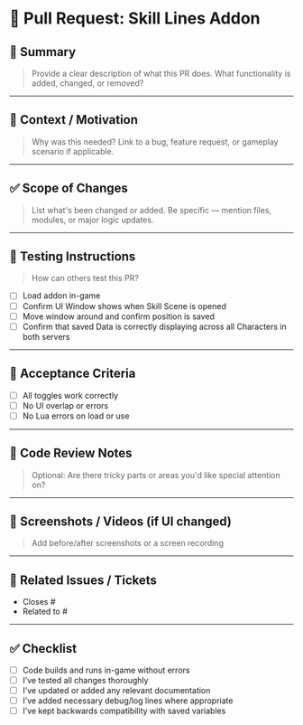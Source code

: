 # 🚀 Pull Request: Skill Lines Addon

## 📌 Summary

> Provide a clear description of what this PR does.
> What functionality is added, changed, or removed?

---

## 🧠 Context / Motivation

> Why was this needed? Link to a bug, feature request, or gameplay scenario if applicable.

---

## ✅ Scope of Changes

> List what's been changed or added. Be specific — mention files, modules, or major logic updates.


---

## 🧪 Testing Instructions

> How can others test this PR?

- [ ] Load addon in-game
- [ ] Confirm UI Window shows when Skill Scene is opened
- [ ] Move window around and confirm position is saved
- [ ] Confirm that saved Data is correctly displaying across all Characters in both servers

---

## 🎯 Acceptance Criteria

- [ ] All toggles work correctly
- [ ] No UI overlap or errors
- [ ] No Lua errors on load or use

---

## 🧹 Code Review Notes

> Optional: Are there tricky parts or areas you'd like special attention on?

---

## 📸 Screenshots / Videos (if UI changed)

> Add before/after screenshots or a screen recording

---

## 📎 Related Issues / Tickets

- Closes #
- Related to #

---

## ✅ Checklist

- [ ] Code builds and runs in-game without errors
- [ ] I’ve tested all changes thoroughly
- [ ] I’ve updated or added any relevant documentation
- [ ] I’ve added necessary debug/log lines where appropriate
- [ ] I’ve kept backwards compatibility with saved variables
